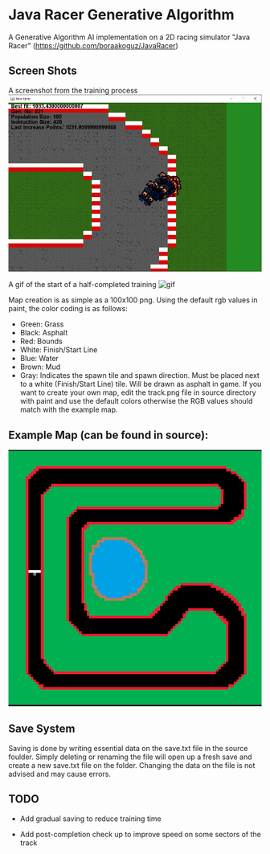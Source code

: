 # Java Racer Generative Algorithm

A Generative Algorithm AI implementation on a 2D racing simulator "Java Racer" (https://github.com/boraakoguz/JavaRacer)

## Screen Shots
A screenshot from the training process
![screenshot](https://github.com/boraakoguz/JavaRacer-generative-algorithm/blob/main/screenshots/screenshot1.png)

A gif of the start of a half-completed training
![gif](https://github.com/boraakoguz/JavaRacer-generative-algorithm/blob/main/screenshots/example.gif)

Map creation is as simple as a 100x100 png. Using the default rgb values in paint, the color coding is as follows:
- Green: Grass
- Black: Asphalt
- Red: Bounds
- White: Finish/Start Line
- Blue: Water
- Brown: Mud
- Gray: Indicates the spawn tile and spawn direction. Must be placed next to a white (Finish/Start Line) tile. Will be drawn as asphalt in game.
If you want to create your own map, edit the track.png file in source directory with paint and use the default colors otherwise the RGB values should match with the example map.

## Example Map (can be found in source):

![map](https://github.com/boraakoguz/JavaRacer-generative-algorithm/blob/main/screenshots/map.png)

## Save System
Saving is done by writing essential data on the save.txt file in the source foulder. Simply deleting or renaming the file will open up a fresh save and create a new save.txt file on the folder.
Changing the data on the file is not advised and may cause errors.

## TODO

- Add gradual saving to reduce training time

- Add post-completion check up to improve speed on some sectors of the track


  
